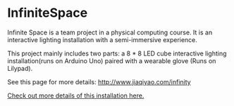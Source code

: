 # InfiniteSpace
Infinite Space is a team project in a physical computing course. It is an interactive lighting installation with a semi-immersive experience. 

This project mainly includes two parts: a 8 * 8 LED cube interactive lighting installation(runs on Arduino Uno) paired with a wearable glove (Runs on Lilypad).

See this page for more details: http://www.jiaqiyao.com/infinity

[Check out more details of this installation here.](http://www.jiaqiyao.com/infinity)
